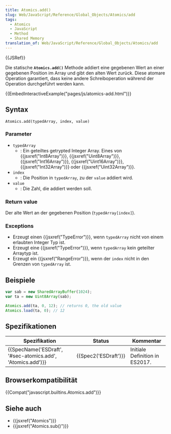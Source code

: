 ```yaml
---
title: Atomics.add()
slug: Web/JavaScript/Reference/Global_Objects/Atomics/add
tags:
  - Atomics
  - JavaScript
  - Method
  - Shared Memory
translation_of: Web/JavaScript/Reference/Global_Objects/Atomics/add
---
```

{{JSRef}}

Die statische **`Atomics.add()`** Methode addiert eine gegebenen Wert an einer gegebenen Position im Array und gibt den alten Wert zurück. Diese atomare Operation garantiert, dass keine andere Schreiboperation während der Operation durchgeführt werden kann.

{{EmbedInteractiveExample("pages/js/atomics-add.html")}}

## Syntax

    Atomics.add(typedArray, index, value)

### Parameter

- `typedArray`
  - : Ein geteiltes getrypted Integer Array. Eines von {{jsxref("Int8Array")}}, {{jsxref("Uint8Array")}}, {{jsxref("Int16Array")}}, {{jsxref("Uint16Array")}}, {{jsxref("Int32Array")}} oder {{jsxref("Uint32Array")}}.
- `index`
  - : Die Position in `typedArray`, zu der `value` addiert wird.
- `value`
  - : Die Zahl, die addiert werden soll.

### Return value

Der alte Wert an der gegebenen Position (`typedArray[index]`).

### Exceptions

- Erzeugt einen {{jsxref("TypeError")}}, wenn `typedArray` nicht von einem erlaubten Integer Typ ist.
- Erzeugt eine {{jsxref("TypeError")}}, wenn `typedArray` kein geteilter Arraytyp ist.
- Erzeugt ein {{jsxref("RangeError")}}, wenn der `index` nicht in den Grenzen von `typedArray` ist.

## Beispiele

```js
var sab = new SharedArrayBuffer(1024);
var ta = new Uint8Array(sab);

Atomics.add(ta, 0, 12); // returns 0, the old value
Atomics.load(ta, 0); // 12
```

## Spezifikationen

| Spezifikation                                                                | Status                       | Kommentar                      |
| ---------------------------------------------------------------------------- | ---------------------------- | ------------------------------ |
| {{SpecName('ESDraft', '#sec-atomics.add', 'Atomics.add')}} | {{Spec2('ESDraft')}} | Initiale Definition in ES2017. |

## Browserkompatibilität

{{Compat("javascript.builtins.Atomics.add")}}

## Siehe auch

- {{jsxref("Atomics")}}
- {{jsxref("Atomics.sub()")}}
